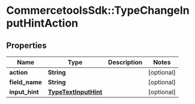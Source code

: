 # CommercetoolsSdk::TypeChangeInputHintAction

## Properties
Name | Type | Description | Notes
------------ | ------------- | ------------- | -------------
**action** | **String** |  | [optional] 
**field_name** | **String** |  | [optional] 
**input_hint** | [**TypeTextInputHint**](TypeTextInputHint.md) |  | [optional] 

